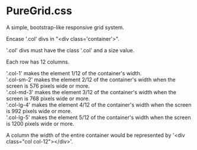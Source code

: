# PureGrid.css
<p>
  A simple, bootstrap-like responsive grid system.
</p>
<p>
  Encase '.col' divs in "&lt;div class='container'&gt;".
</p>
<p>
  '.col' divs must have the class '.col' and a size value.
</p>
<p>
  Each row has 12 columns.
</p>
<p>
  '.col-1' makes the element 1/12 of the container's width.<br>
  '.col-sm-2' makes the element 2/12 of the container's width when the screen is 576 pixels wide or more.<br>
  '.col-md-3' makes the element 3/12 of the container's width when the screen is 768 pixels wide or more.<br>
  '.col-lg-4' makes the element 4/12 of the container's width when the screen is 992 pixels wide or more.<br>
  '.col-lg-5' makes the element 5/12 of the container's width when the screen is 1200 pixels wide or more.
</p>
<p>
  A column the width of the entire container would be represented by '&lt;div class="col col-12"&gt;&lt;/div&gt;'.
</p>
